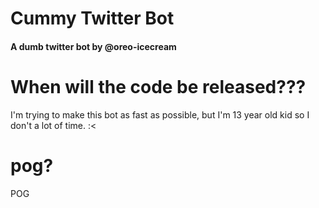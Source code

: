 # Cummy Twitter Bot

#### A dumb twitter bot by @oreo-icecream

# When will the code be released???

I'm trying to make this bot as fast as possible, but I'm 13 year old kid so I don't a lot of time. :<

# pog?

POG
